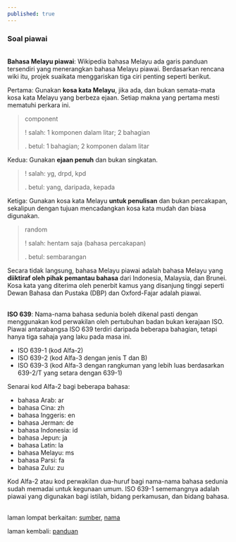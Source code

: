 ```yaml
---
published: true
---
```


### Soal piawai

&nbsp;  
**Bahasa Melayu piawai**: Wikipedia bahasa Melayu ada garis
panduan tersendiri yang menerangkan bahasa Melayu piawai.
Berdasarkan rencana wiki itu, projek suaikata menggariskan
tiga ciri penting seperti berikut.

Pertama: Gunakan **kosa kata Melayu**, jika ada, dan bukan
semata-mata kosa kata Melayu yang berbeza ejaan. Setiap
makna yang pertama mesti mematuhi perkara ini.

> component
>
> ! salah: 1 komponen dalam litar; 2 bahagian
>
> . betul: 1 bahagian; 2 komponen dalam litar

Kedua: Gunakan **ejaan penuh** dan bukan singkatan.

> ! salah: yg, drpd, kpd
>
> . betul: yang, daripada, kepada

Ketiga: Gunakan kosa kata Melayu **untuk penulisan** dan
bukan percakapan, sekalipun dengan tujuan mencadangkan kosa
kata mudah dan biasa digunakan.

> random
>
> ! salah: hentam saja (bahasa percakapan)
>
> . betul: sembarangan

Secara tidak langsung, bahasa Melayu piawai adalah bahasa
Melayu yang **diiktiraf oleh pihak pemantau bahasa** dari
Indonesia, Malaysia, dan Brunei. Kosa kata yang diterima
oleh penerbit kamus yang disanjung tinggi seperti Dewan
Bahasa dan Pustaka (DBP) dan Oxford-Fajar adalah piawai.

&nbsp;  
**ISO 639**: Nama-nama bahasa sedunia boleh dikenal pasti
dengan menggunakan kod perwakilan oleh pertubuhan badan
bukan kerajaan ISO. Piawai antarabangsa ISO 639 terdiri
daripada beberapa bahagian, tetapi hanya tiga sahaja yang
laku pada masa ini.

- ISO 639-1 (kod Alfa-2)
- ISO 639-2 (kod Alfa-3 dengan jenis T dan B)
- ISO 639-3 (kod Alfa-3 dengan rangkuman yang lebih luas
berdasarkan 639-2/T yang setara dengan 639-1)

Senarai kod Alfa-2 bagi beberapa bahasa:

- bahasa Arab: ar
- bahasa Cina: zh
- bahasa Inggeris: en
- bahasa Jerman: de
- bahasa Indonesia: id
- bahasa Jepun: ja
- bahasa Latin: la
- bahasa Melayu: ms
- bahasa Parsi: fa
- bahasa Zulu: zu

Kod Alfa-2 atau kod perwakilan dua-huruf bagi nama-nama
bahasa sedunia sudah memadai untuk kegunaan umum. ISO 639-1
sememangnya adalah piawai yang digunakan bagi istilah,
bidang perkamusan, dan bidang bahasa.

&nbsp;  
laman lompat berkaitan: [sumber][1], [nama][2]

laman kembali: [panduan][0]

  [0]: ../index.md
  [1]: ../bab/sumber.md
  [2]: ../bab/nama.md
